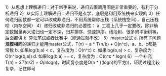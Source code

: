 1）从思想上理解递归：对于新手来说，递归去画调用图是非常重要的，有利于分析递归
2）从实际上理解递归：递归不是玄学，底层是利用系统栈来实现的
3）任何递归函数都一定可以改成非递归，不用系统帮你压栈（系统栈空间），自己压栈呗（内存空间）
4）递归改成非递归的必要性：
    a. 工程上几乎一定要改，除非确定数据量再大递归也一定不深，归并排序、快速排序、线段树、很多的平衡树等，后面都讲
    b. 算法笔试或者比赛中（能通过就不改）
5）master公式
    a. 所有子问题**规模相同**的递归才能用master公式，T(n) = a * T(n/b) + O(n^c)，a、b、c都是常数
    b. 如果log(b,a)  < c，复杂度为：O(n^c)
    c. 如果log(b,a)  > c，复杂度为：O(n^log(b,a))
    d. 如果log(b,a) == c，复杂度为：O(n^c * logn)
6）一个补充
    T(n) = 2*T(n/2) + O(n*logn)，时间复杂度是O(n * ((logn)的平方))，证明过程比较复杂，记住即可
